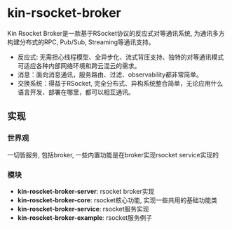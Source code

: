 # **kin-rsocket-broker**

Kin Rsocket Broker是一款基于RSocket协议的反应式对等通讯系统, 为通讯多方构建分布式的RPC, Pub/Sub, Streaming等通讯支持。

* 反应式: 无需担心线程模型、全异步化、流式背压支持、独特的对等通讯模式可适应各种内部网络环境和跨云混云的需求。
* 消息：面向消息通讯，服务路由、过滤、observability都非常简单。
* 交换系统：得益于RSocket, 完全分布式、异构系统整合简单，无论应用什么语言开发、部署在哪里，都可以相互通讯。

## **实现**

### **世界观**

一切皆服务, 包括broker, 一些内置功能是在broker实现rsocket service实现的

### **模块**

* **kin-roscket-broker-server**: rsocket broker实现
* **kin-roscket-broker-core**: rsocket核心功能, 实现一些共用的基础功能类
* **kin-roscket-broker-service**: rsocket服务实现
* **kin-roscket-broker-example**: rsocket服务例子